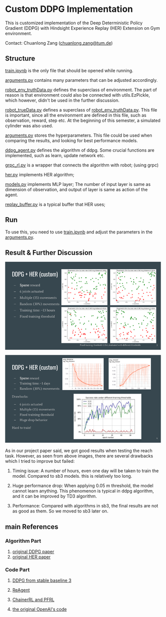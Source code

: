 # Custom DDPG Implementation

This is customized implementation of the Deep Deterministic Policy Gradient (DDPG) with Hindsight Experience Replay (HER) Extension on Gym environment.

Contact: Chuanlong Zang (chuanlong.zang@tum.de)

## Structure

[train.ipynb](https://gitlab.lrz.de/cmlr_ss_21/G2_ReachingTask/-/blob/master/rlmodel/ddpg/ddpg%20(no%20sb3)/train.ipynb) is the only file that should be opened while running.

[arguments.py](https://gitlab.lrz.de/cmlr_ss_21/G2_ReachingTask/-/blob/master/rlmodel/ddpg/ddpg%20(no%20sb3)/arguments.py) contains many parameters that can be adjusted accordingly.

[robot_env_truthData.py](https://gitlab.lrz.de/cmlr_ss_21/G2_ReachingTask/-/blob/master/rlmodel/ddpg/ddpg%20(no%20sb3)/robot_env_truthData.py) defines the superclass of environment. The part of reason is that environment could also be connected with utils.EzPickle, which however, didn't be used in the further discussion.

[robot_trueData.py](https://gitlab.lrz.de/cmlr_ss_21/G2_ReachingTask/-/blob/master/rlmodel/ddpg/ddpg%20(no%20sb3)/robot_trueData.py) defines a superclass of [robot_env_truthData.py](https://gitlab.lrz.de/cmlr_ss_21/G2_ReachingTask/-/blob/master/rlmodel/ddpg/ddpg%20(no%20sb3)/robot_env_truthData.py). This file is important, since all the environment are defined in this file, such as observation, reward, step etc. At the beginning of this semester, a simulated cylinder was also used. 

[arguments.py](https://gitlab.lrz.de/cmlr_ss_21/G2_ReachingTask/-/blob/master/rlmodel/ddpg/ddpg%20(no%20sb3)/arguments.py) stores the hyperparameters. This file could be used when comparing the results, and looking for best performance models.

[ddpg_agent.py](https://gitlab.lrz.de/cmlr_ss_21/G2_ReachingTask/-/blob/master/rlmodel/ddpg/ddpg%20(no%20sb3)/ddpg_agent.py) defines the algorithm of ddpg. Some crucial functions are implemented, such as learn, update network etc.

[grpc_rl.py](https://gitlab.lrz.de/cmlr_ss_21/G2_ReachingTask/-/blob/master/rlmodel/ddpg/ddpg%20(no%20sb3)/grpc_rl.py) is a wrapper that connects the algorithm with robot; (using grpc)

[her.py](https://gitlab.lrz.de/cmlr_ss_21/G2_ReachingTask/-/blob/master/rlmodel/ddpg/ddpg%20(no%20sb3)/her.py) implements HER algorithm;

[models.py](https://gitlab.lrz.de/cmlr_ss_21/G2_ReachingTask/-/blob/master/rlmodel/ddpg/ddpg%20(no%20sb3)/models.py) implements MLP layer; The number of input layer is same as dimension of observation, and output of layer is same as action of the agent.

[replay_buffer.py](https://gitlab.lrz.de/cmlr_ss_21/G2_ReachingTask/-/blob/master/rlmodel/ddpg/ddpg%20(no%20sb3)/replay_buffer.py) is a typical buffer that HER uses;

## Run

To use this, you need to use [train.ipynb](https://gitlab.lrz.de/cmlr_ss_21/G2_ReachingTask/-/blob/master/rlmodel/ddpg/ddpg%20(no%20sb3)/train.ipynb) and adjust the parameters in the [arguments.py](https://gitlab.lrz.de/cmlr_ss_21/G2_ReachingTask/-/blob/master/rlmodel/ddpg/ddpg%20(no%20sb3)/arguments.py).

## Result & Further Discussion

![image](./images/result_1.png)

![image](./images/result_2.png)

As in our project paper said, we got good results when testing the reach task. However, as seen from above images, there are several drawbacks which I tried to improve but failed:

1. Timing issue: A number of hours, even one day will be taken to train the model. Compared to sb3 models. this is relatively too long.

2. Huge performance drop: When applying 0.05 m threshold, the model cannot learn anything. This phenomenon is typical in ddpg algorithm, and it can be improved by TD3 algorithm.

3. Performance: Compared with algorithms in sb3, the final results are not as good as them. So we moved to sb3 later on.

## main References

### Algorithm Part

1. [original DDPG paper](https://arxiv.org/abs/1509.02971v6)
2. [original HER paper](https://arxiv.org/abs/1707.01495)

### Code Part

1. [DDPG from stable baseline 3](https://github.com/DLR-RM/stable-baselines3/tree/master/stable_baselines3/ddpg)

2. [ReAgent](https://github.com/facebookresearch/ReAgent)

3. [ChainerRL and PFRL](https://github.com/chainer/chainerrl)

4. [the original OpenAI's code](https://github.com/openai/baselines/tree/master/baselines/her)